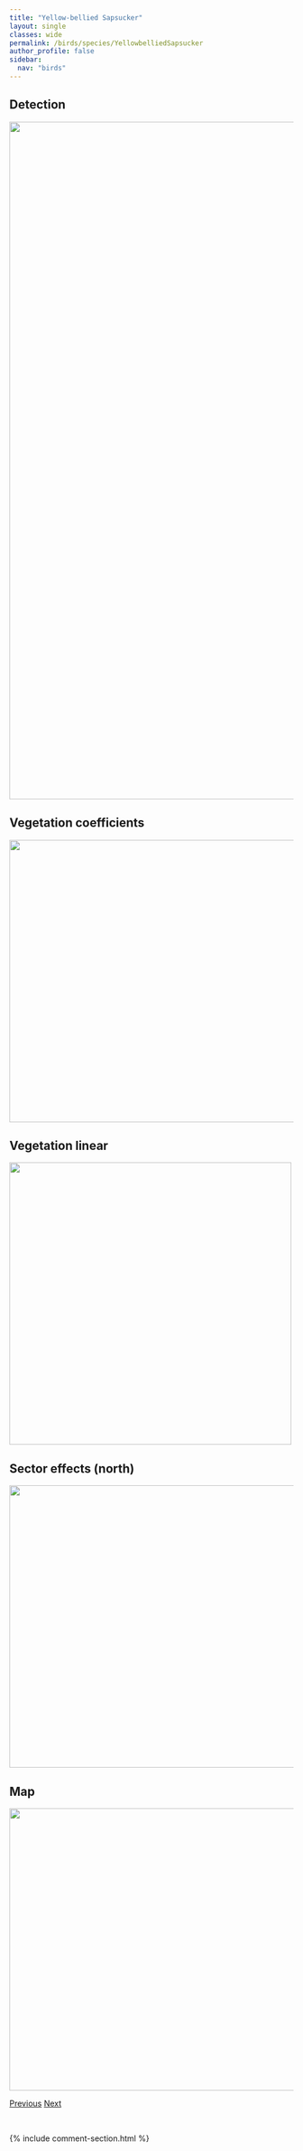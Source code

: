 ```yaml
---
title: "Yellow-bellied Sapsucker"
layout: single
classes: wide
permalink: /birds/species/YellowbelliedSapsucker
author_profile: false
sidebar:
  nav: "birds"
---
```


<h2>Detection</h2>

<a href="https://drive.google.com/uc?export=view&id=1BluMv7CrmGm90BLKksnMiT40Urm8Gt1-">
<img src="https://drive.google.com/uc?export=view&id=1BluMv7CrmGm90BLKksnMiT40Urm8Gt1-" height = "1200" width = "800">
</a>

<h2>Vegetation coefficients</h2>

<a href="https://drive.google.com/uc?export=view&id=1UQN5gM8Ngtv3vZoIHxkrJybl1NxcbjWb">
<img src="https://drive.google.com/uc?export=view&id=1UQN5gM8Ngtv3vZoIHxkrJybl1NxcbjWb" height = "500" width = "1000">
</a>

<h2>Vegetation linear</h2>

<a href="https://drive.google.com/uc?export=view&id=1sj3wYjCDBp9zOX1g5xZeFN9ZqYsocn2k">
<img src="https://drive.google.com/uc?export=view&id=1sj3wYjCDBp9zOX1g5xZeFN9ZqYsocn2k" height = "500" width = "500">
</a>

<h2>Sector effects (north)</h2>

<a href="https://drive.google.com/uc?export=view&id=1qY95_2GbbN0SYsGceqkMtXjTzSG4OIIl">
<img src="https://drive.google.com/uc?export=view&id=1qY95_2GbbN0SYsGceqkMtXjTzSG4OIIl" height = "500" width = "1000">
</a>

<h2>Map</h2>

<a href="https://drive.google.com/uc?export=view&id=1abjD4me3XH7myrY6Nc71eZ2hgOOtu5bA">
<img src="https://drive.google.com/uc?export=view&id=1abjD4me3XH7myrY6Nc71eZ2hgOOtu5bA" height = "500" width = "1500">
</a>

<a href="/birds/species/YellowbelliedFlycatcher/" class="pagination--pager" title="Yellow-bellied Flycatcher">Previous</a> <a href="/birds/species/YellowRail/" class="pagination--pager" title="Yellow Rail">Next</a>

<p>&nbsp;</p>

{% include comment-section.html %}
